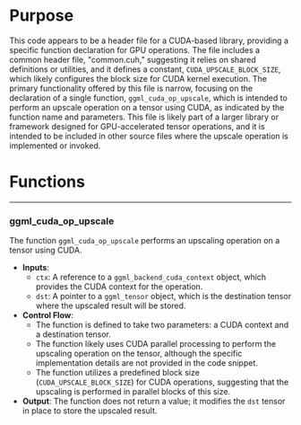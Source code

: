# Purpose
This code appears to be a header file for a CUDA-based library, providing a specific function declaration for GPU operations. The file includes a common header file, "common.cuh," suggesting it relies on shared definitions or utilities, and it defines a constant, `CUDA_UPSCALE_BLOCK_SIZE`, which likely configures the block size for CUDA kernel execution. The primary functionality offered by this file is narrow, focusing on the declaration of a single function, `ggml_cuda_op_upscale`, which is intended to perform an upscale operation on a tensor using CUDA, as indicated by the function name and parameters. This file is likely part of a larger library or framework designed for GPU-accelerated tensor operations, and it is intended to be included in other source files where the upscale operation is implemented or invoked.
# Functions

---
### ggml\_cuda\_op\_upscale
The function `ggml_cuda_op_upscale` performs an upscaling operation on a tensor using CUDA.
- **Inputs**:
    - `ctx`: A reference to a `ggml_backend_cuda_context` object, which provides the CUDA context for the operation.
    - `dst`: A pointer to a `ggml_tensor` object, which is the destination tensor where the upscaled result will be stored.
- **Control Flow**:
    - The function is defined to take two parameters: a CUDA context and a destination tensor.
    - The function likely uses CUDA parallel processing to perform the upscaling operation on the tensor, although the specific implementation details are not provided in the code snippet.
    - The function utilizes a predefined block size (`CUDA_UPSCALE_BLOCK_SIZE`) for CUDA operations, suggesting that the upscaling is performed in parallel blocks of this size.
- **Output**: The function does not return a value; it modifies the `dst` tensor in place to store the upscaled result.


